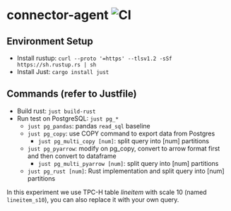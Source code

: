 # connector-agent ![CI](https://github.com/dovahcrow/treerite/workflows/CI/badge.svg)

## Environment Setup
* Install rustup: `curl --proto '=https' --tlsv1.2 -sSf https://sh.rustup.rs | sh`
* Install Just: `cargo install just`

## Commands (refer to Justfile)
* Build rust: `just build-rust`
* Run test on PostgreSQL: `just pg_*`
  * `just pg_pandas`: pandas `read_sql` baseline
  * `just pg_copy`: use COPY command to export data from Postgres
    * `just pg_multi_copy [num]`: split query into [num] partitions
  * `just pg_pyarrow`: modify on pg_copy, convert to arrow format first and then convert to dataframe
    * `just pg_multi_pyarrow [num]`: split query into [num] partitions
  * `just pg_rust [num]`: Rust implementation and split query into [num] partitions
  
In this experiment we use TPC-H table *lineitem* with scale 10 (named `lineitem_s10`), you can also replace it with your own query.
